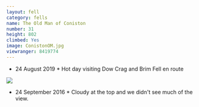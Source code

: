 ```yaml
---
layout: fell
category: fells
name: The Old Man of Coniston
number: 31
height: 802
climbed: Yes
image: ConistonOM.jpg
viewranger: 8419774
---
```

* 24 August 2019 *
Hot day visiting Dow Crag and Brim Fell en route
<img src='../images/fells/Coniston3.jpg' />

* 24 September 2016 *
Cloudy at the top and we didn't see much of the view.
